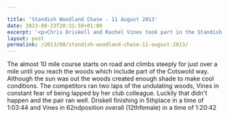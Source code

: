 ```yaml
---

title: 'Standish Woodland Chase - 11 August 2013'
date: 2013-08-23T20:31:59+01:00
excerpt: '<p>Chris Driskell and Rachel Vines took part in the Standish Woodland chase near Stonehouse.</p>'
layout: post
permalink: /2013/08/standish-woodland-chase-11-august-2013/
---
```

The almost 10 mile course starts on road and climbs steeply for just over a mile until you reach the woods which include part of the Cotswold way. Although the sun was out the woods created enough shade to make cool conditions. The competitors ran two laps of the undulating woods, Vines in constant fear of being lapped by her club colleague. Luckily that didn't happen and the pair ran well. Driskell finishing in 5thplace in a time of 1:03:44 and Vines in 62ndposition overall (12thfemale) in a time of 1:20:42